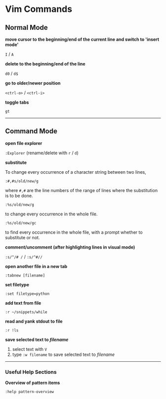 # Vim Commands

## Normal Mode

**move cursor to the beginning/end of the current line and switch to 'insert mode'**

`I` / `A`

**delete to the beginning/end of the line**

`d0` / `d$`

**go to older/newer position**

`<ctrl-o>` / `<ctrl-i>`

**toggle tabs**

`gt`

---

## Command Mode

**open file explorer**

`:Explorer` (rename/delete with `r` / `d`)

**substitute**

To change every occurrence of a character string between two lines,

`:#,#s/old/new/g`

where `#,#` are the line numbers of the range of lines where the substitution
is to be done.

`:%s/old/new/g`

to change every occurrence in the whole file.

`:%s/old/new/gc`

to find every occurrence in the whole file, with a prompt whether to substitute
or not.

**comment/uncomment (after highlighting lines in visual mode)**

`:s/^/# /` / `:s/^#//`

**open another file in a new tab**

`:tabnew [filename]`

**set filetype**

`:set filetype=python`

**add text from file**

`:r ~/snippets/while`

**read and yank stdout to file**

`:r !ls`

**save selected text to _filename_**

1. select text with `V`
2. type `:w filename` to save selected text to _filename_

-----

### Useful Help Sections

**Overview of pattern items**

`:help pattern-overview`
